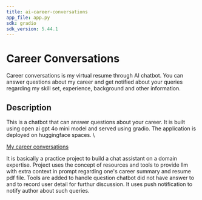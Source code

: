 ```yaml
---
title: ai-career-conversations
app_file: app.py
sdk: gradio
sdk_version: 5.44.1
---
```

# Career Conversations 

Career conversations is my virtual resume through AI chatbot. You can answer questions about my career and get notified about your queries regarding my skill set, experience, background and other information.

## Description

This is a chatbot that can answer questions about your career. It is built using open ai gpt 4o mini model and served using gradio. The application is deployed on huggingface spaces. \

[My career conversations](https://jai23051989-ai-career-conversations.hf.space/)

It is basically a practice project to build a chat assistant on a domain expertise. Project uses the concept of resources and tools to provide llm with extra context in prompt regarding one's career summary and resume pdf file. Tools are added to handle question chatbot did not have answer to and to record user detail for furthur discussion. It uses push notification to notify author about such queries.


